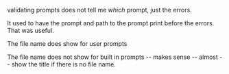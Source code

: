 validating prompts does not tell me *which* prompt, just the errors. 

It used to have the prompt and path to the prompt print before the errors. That was useful. 

The file name does show for user prompts

The file name does not show for built in prompts -- makes sense -- almost -- show the title if there is no file name.
